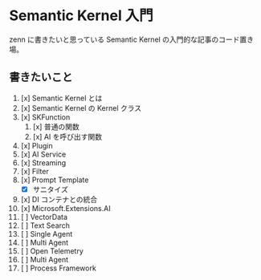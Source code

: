 ﻿# Semantic Kernel 入門

zenn に書きたいと思っている Semantic Kernel の入門的な記事のコード置き場。

## 書きたいこと

1. [x] Semantic Kernel とは
2. [x] Semantic Kernel の Kernel クラス
3. [x] SKFunction
	1. [x] 普通の関数
	1. [x] AI を呼び出す関数
4. [x] Plugin
5. [x] AI Service
6. [x] Streaming
7. [x] Filter
8. [x] Prompt Template
	- [x] サニタイズ
9. [x] DI コンテナとの統合
10. [x] Microsoft.Extensions.AI
11. [ ] VectorData
12. [ ] Text Search
13. [ ] Single Agent
14. [ ] Multi Agent
15. [ ] Open Telemetry
16. [ ] Multi Agent
17. [ ] Process Framework
